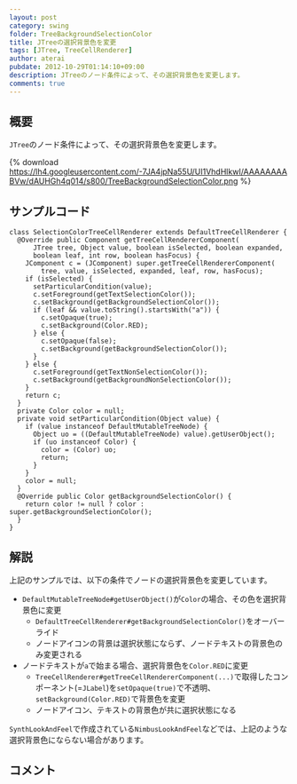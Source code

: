 ```yaml
---
layout: post
category: swing
folder: TreeBackgroundSelectionColor
title: JTreeの選択背景色を変更
tags: [JTree, TreeCellRenderer]
author: aterai
pubdate: 2012-10-29T01:14:10+09:00
description: JTreeのノード条件によって、その選択背景色を変更します。
comments: true
---
```

## 概要
`JTree`のノード条件によって、その選択背景色を変更します。

{% download https://lh4.googleusercontent.com/-7JA4jpNa55U/UI1VhdHlkwI/AAAAAAAABVw/dAUHGh4q014/s800/TreeBackgroundSelectionColor.png %}

## サンプルコード
<pre class="prettyprint"><code>class SelectionColorTreeCellRenderer extends DefaultTreeCellRenderer {
  @Override public Component getTreeCellRendererComponent(
      JTree tree, Object value, boolean isSelected, boolean expanded,
      boolean leaf, int row, boolean hasFocus) {
    JComponent c = (JComponent) super.getTreeCellRendererComponent(
        tree, value, isSelected, expanded, leaf, row, hasFocus);
    if (isSelected) {
      setParticularCondition(value);
      c.setForeground(getTextSelectionColor());
      c.setBackground(getBackgroundSelectionColor());
      if (leaf &amp;&amp; value.toString().startsWith("a")) {
        c.setOpaque(true);
        c.setBackground(Color.RED);
      } else {
        c.setOpaque(false);
        c.setBackground(getBackgroundSelectionColor());
      }
    } else {
      c.setForeground(getTextNonSelectionColor());
      c.setBackground(getBackgroundNonSelectionColor());
    }
    return c;
  }
  private Color color = null;
  private void setParticularCondition(Object value) {
    if (value instanceof DefaultMutableTreeNode) {
      Object uo = ((DefaultMutableTreeNode) value).getUserObject();
      if (uo instanceof Color) {
        color = (Color) uo;
        return;
      }
    }
    color = null;
  }
  @Override public Color getBackgroundSelectionColor() {
    return color != null ? color : super.getBackgroundSelectionColor();
  }
}
</code></pre>

## 解説
上記のサンプルでは、以下の条件でノードの選択背景色を変更しています。

- `DefaultMutableTreeNode#getUserObject()`が`Color`の場合、その色を選択背景色に変更
    - `DefaultTreeCellRenderer#getBackgroundSelectionColor()`をオーバーライド
    - ノードアイコンの背景は選択状態にならず、ノードテキストの背景色のみ変更される
- ノードテキストが`a`で始まる場合、選択背景色を`Color.RED`に変更
    - `TreeCellRenderer#getTreeCellRendererComponent(...)`で取得したコンポーネント(=`JLabel`)を`setOpaque(true)`で不透明、`setBackground(Color.RED)`で背景色を変更
    - ノードアイコン、テキストの背景色が共に選択状態になる

<!-- dummy comment line for breaking list -->

`SynthLookAndFeel`で作成されている`NimbusLookAndFeel`などでは、上記のような選択背景色にならない場合があります。

## コメント
